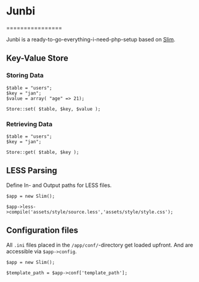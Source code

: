 # Junbi
================

Junbi is a ready-to-go-everything-i-need-php-setup based on [Slim](http://slimframework.com).

## Key-Value Store

### Storing Data

```
$table = "users";
$key = "jan";
$value = array( "age" => 21);

Store::set( $table, $key, $value );
```

### Retrieving Data

```
$table = "users";
$key = "jan";

Store::get( $table, $key );
```

## LESS Parsing

Define In- and Output paths for LESS files.

```
$app = new Slim();

$app->less->compile('assets/style/source.less','assets/style/style.css');
```

## Configuration files

All ```.ini``` files placed in the ```/app/conf/```-directory get loaded upfront. And are accessible via ```$app->config```.

```
$app = new Slim();

$template_path = $app->conf['template_path'];
``` 
